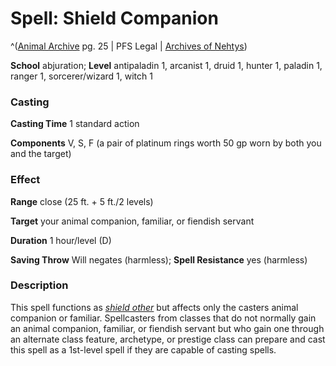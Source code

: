 # Spell: Shield Companion

^([Animal Archive][ss-shield-companion] pg. 25 | PFS Legal | [Archives of Nehtys][sn-shield-companion])

**School** abjuration; **Level** antipaladin 1, arcanist 1, druid 1, hunter 1, paladin 1, ranger 1, sorcerer/wizard 1, witch 1

### Casting

**Casting Time** 1 standard action  

**Components** V, S, F (a pair of platinum rings worth 50 gp worn by both you and the target)

### Effect

**Range** close (25 ft. + 5 ft./2 levels)  

**Target** your animal companion, familiar, or fiendish servant  

**Duration** 1 hour/level (D)  

**Saving Throw** Will negates (harmless); **Spell Resistance** yes (harmless)

### Description

This spell functions as _[shield other]_ but affects only the casters animal companion or familiar. Spellcasters from classes that do not normally gain an animal companion, familiar, or fiendish servant but who gain one through an alternate class feature, archetype, or prestige class can prepare and cast this spell as a 1st-level spell if they are capable of casting spells.

[ss-shield-companion]: http://paizo.com/products/btpy8w7p
[sn-shield-companion]: http://www.archivesofnethys.com/SpellDisplay.aspx?ItemName=Shield%20Companion
[shield other]: http://www.archivesofnethys.com/SpellDisplay.aspx?ItemName=shield%20other